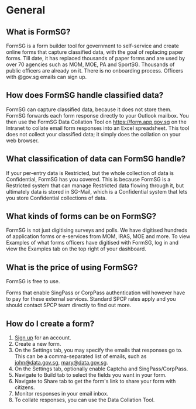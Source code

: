 # General

## What is FormSG?

FormSG is a form builder tool for government to self-service and create online forms that capture classified data, with the goal of replacing paper forms. Till date, it has replaced thousands of paper forms and are used by over 70 agencies such as MOM, MOE, PA and SportSG. Thousands of public officers are already on it. There is no onboarding process. Officers with @gov.sg emails can sign up.

## How does FormSG handle classified data?

FormSG can capture classified data, because it does not store them. FormSG forwards each form response directly to your Outlook mailbox. You then use the FormSG Data Collation Tool on https://form.app.gov.sg on the Intranet to collate email form responses into an Excel spreadsheet. This tool does not collect your classified data; it simply does the collation on your web browser.

## What classification of data can FormSG handle?

If your per-entry data is Restricted, but the whole collection of data is Confidential, FormSG has you covered. This is because FormSG is a Restricted system that can manage Restricted data flowing through it, but ultimately data is stored in SG-Mail, which is a Confidential system that lets you store Confidential collections of data.

## What kinds of forms can be on FormSG?

FormSG is not just digitising surveys and polls. We have digitised hundreds of application forms or e-services from MOM, IRAS, MOE and more. To view Examples of what forms officers have digitised with FormSG, log in and view the Examples tab on the top right of your dashboard.

## What is the price of using FormSG?

FormSG is free to use.

Forms that enable SingPass or CorpPass authentication will however have to pay for these external services. Standard SPCP rates apply and you should contact SPCP team directly to find out more.

## How do I create a form?

1. [Sign up](https://form.gov.sg/#!/signin) for an account.
2. Create a new form.
3. On the Settings tab, you may specify the emails that responses go to. This can be a comma-separated list of emails, such as john@data.gov.sg, mary@data.gov.sg.
4. On the Settings tab, optionally enable Captcha and SingPass/CorpPass.
5. Navigate to Build tab to select the fields you want in your form.
6. Navigate to Share tab to get the form's link to share your form with citizens.
7. Monitor responses in your email inbox.
8. To collate responses, you can use the Data Collation Tool.
